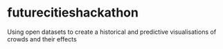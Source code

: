 futurecitieshackathon
=====================

Using open datasets to create a historical and predictive visualisations of crowds and their effects
